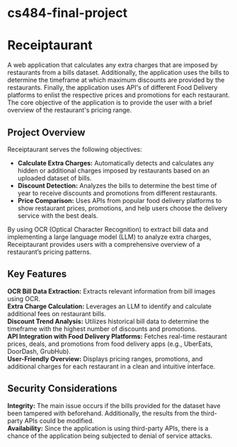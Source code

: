 # cs484-final-project

# Receiptaurant 

A web application that calculates any extra charges that are imposed by restaurants from a bills dataset. Additionally, the application uses the bills to determine the timeframe at which maximum discounts are provided by the restaurants. Finally, the application uses API's of different Food Delivery platforms to enlist the respective prices and promotions for each restaurant. The core objective of the application is to provide the user with a brief overview of the restaurant's pricing range.

## Project Overview

Receiptaurant serves the following objectives:<br />

* **Calculate Extra Charges:** Automatically detects and calculates any hidden or additional charges imposed by restaurants based on an uploaded dataset of bills.<br/>
* **Discount Detection:** Analyzes the bills to determine the best time of year to receive discounts and promotions from different restaurants.<br/>
* **Price Comparison:** Uses APIs from popular food delivery platforms to show restaurant prices, promotions, and help users choose the delivery service with the best deals.<br/>

By using OCR (Optical Character Recognition) to extract bill data and implementing a large language model (LLM) to analyze extra charges, Receiptaurant provides users with a comprehensive overview of a restaurant’s pricing patterns.<br/>

## Key Features

**OCR Bill Data Extraction:** Extracts relevant information from bill images using OCR.<br/>
**Extra Charge Calculation:** Leverages an LLM to identify and calculate additional fees on restaurant bills.<br/>
**Discount Trend Analysis:** Utilizes historical bill data to determine the timeframe with the highest number of discounts and promotions.<br/>
**API Integration with Food Delivery Platforms:** Fetches real-time restaurant prices, deals, and promotions from food delivery apps (e.g., UberEats, DoorDash, GrubHub).<br/>
**User-Friendly Overview:** Displays pricing ranges, promotions, and additional charges for each restaurant in a clean and intuitive interface.<br/>

## Security Considerations

**Integrity:** The main issue occurs if the bills provided for the dataset have been tampered with beforehand. Additionally, the results from the third-party APIs could be modified.<br/>
**Availability:** Since the application is using third-party APIs, there is a chance of the application being subjected to denial of service attacks.<br/>
